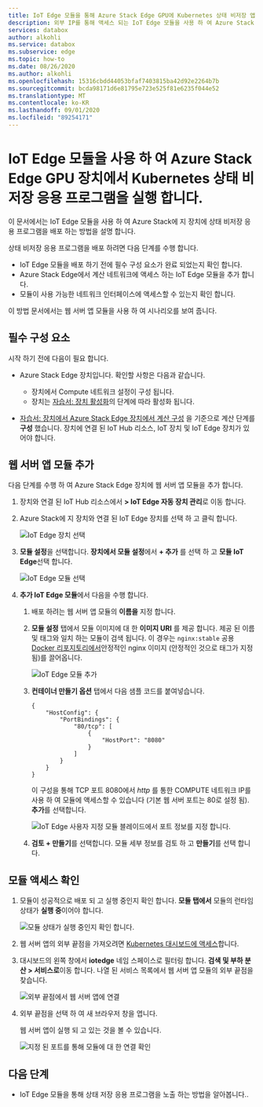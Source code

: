 ```yaml
---
title: IoT Edge 모듈을 통해 Azure Stack Edge GPU에 Kubernetes 상태 비저장 앱 배포 | Microsoft Docs
description: 외부 IP를 통해 액세스 되는 IoT Edge 모듈을 사용 하 여 Azure Stack Edge GPU 장치에 Kubernetes 상태 비저장 응용 프로그램을 배포 하는 방법을 설명 합니다.
services: databox
author: alkohli
ms.service: databox
ms.subservice: edge
ms.topic: how-to
ms.date: 08/26/2020
ms.author: alkohli
ms.openlocfilehash: 15316cbdd44053bfaf7403815ba42d92e2264b7b
ms.sourcegitcommit: bcda98171d6e81795e723e525f81e6235f044e52
ms.translationtype: MT
ms.contentlocale: ko-KR
ms.lasthandoff: 09/01/2020
ms.locfileid: "89254171"
---
```

# <a name="use-iot-edge-module-to-run-a-kubernetes-stateless-application-on-your-azure-stack-edge-gpu-device"></a>IoT Edge 모듈을 사용 하 여 Azure Stack Edge GPU 장치에서 Kubernetes 상태 비저장 응용 프로그램을 실행 합니다.

이 문서에서는 IoT Edge 모듈을 사용 하 여 Azure Stack에 지 장치에 상태 비저장 응용 프로그램을 배포 하는 방법을 설명 합니다.

상태 비저장 응용 프로그램을 배포 하려면 다음 단계를 수행 합니다.

- IoT Edge 모듈을 배포 하기 전에 필수 구성 요소가 완료 되었는지 확인 합니다.
- Azure Stack Edge에서 계산 네트워크에 액세스 하는 IoT Edge 모듈을 추가 합니다.
- 모듈이 사용 가능한 네트워크 인터페이스에 액세스할 수 있는지 확인 합니다.

이 방법 문서에서는 웹 서버 앱 모듈을 사용 하 여 시나리오를 보여 줍니다.

## <a name="prerequisites"></a>필수 구성 요소

시작 하기 전에 다음이 필요 합니다.

- Azure Stack Edge 장치입니다. 확인할 사항은 다음과 같습니다.

    - 장치에서 Compute 네트워크 설정이 구성 됩니다.
    - 장치는 [자습서: 장치 활성화](azure-stack-edge-gpu-deploy-activate.md)의 단계에 따라 활성화 됩니다.
- [자습서: 장치에서 Azure Stack Edge 장치에서 계산 구성](azure-stack-edge-gpu-deploy-configure-compute.md) 을 기준으로 계산 단계를 **구성** 했습니다. 장치에 연결 된 IoT Hub 리소스, IoT 장치 및 IoT Edge 장치가 있어야 합니다.


## <a name="add-webserver-app-module"></a>웹 서버 앱 모듈 추가

다음 단계를 수행 하 여 Azure Stack Edge 장치에 웹 서버 앱 모듈을 추가 합니다.

1. 장치와 연결 된 IoT Hub 리소스에서 **> IoT Edge 자동 장치 관리**로 이동 합니다.
1. Azure Stack에 지 장치와 연결 된 IoT Edge 장치를 선택 하 고 클릭 합니다. 

    ![IoT Edge 장치 선택](media/azure-stack-edge-gpu-deploy-stateless-application-iot-edge-module/select-iot-edge-device-1.png)  

1. **모듈 설정**을 선택합니다. **장치에서 모듈 설정**에서 **+ 추가** 를 선택 하 고 **모듈 IoT Edge**선택 합니다.

    ![IoT Edge 모듈 선택](media/azure-stack-edge-gpu-deploy-stateless-application-iot-edge-module/select-iot-edge-module-1.png)

1. **추가 IoT Edge 모듈**에서 다음을 수행 합니다.

    1. 배포 하려는 웹 서버 앱 모듈의 **이름을** 지정 합니다.
    2. **모듈 설정** 탭에서 모듈 이미지에 대 한 **이미지 URI** 를 제공 합니다. 제공 된 이름 및 태그와 일치 하는 모듈이 검색 됩니다. 이 경우는 `nginx:stable` 공용 [Docker 리포지토리에서](https://hub.docker.com/_/nginx/)안정적인 nginx 이미지 (안정적인 것으로 태그가 지정 됨)를 끌어옵니다.

        ![IoT Edge 모듈 추가](media/azure-stack-edge-gpu-deploy-stateless-application-iot-edge-module/set-module-settings-1.png)    

    3. **컨테이너 만들기 옵션** 탭에서 다음 샘플 코드를 붙여넣습니다.  

        ```
        {
            "HostConfig": {
                "PortBindings": {
                    "80/tcp": [
                        {
                            "HostPort": "8080"
                        }
                    ]
                }
            }
        }
        ```

        이 구성을 통해 TCP 포트 8080에서 *http* 를 통한 COMPUTE 네트워크 IP를 사용 하 여 모듈에 액세스할 수 있습니다 (기본 웹 서버 포트는 80로 설정 됨). **추가**를 선택합니다.

        ![IoT Edge 사용자 지정 모듈 블레이드에서 포트 정보를 지정 합니다.](media/azure-stack-edge-gpu-deploy-stateless-application-iot-edge-module/verify-module-status-1.png)

    4. **검토 + 만들기**를 선택합니다. 모듈 세부 정보를 검토 하 고 **만들기**를 선택 합니다.

## <a name="verify-module-access"></a>모듈 액세스 확인

1. 모듈이 성공적으로 배포 되 고 실행 중인지 확인 합니다. **모듈 탭에서** 모듈의 런타임 상태가 **실행 중**이어야 합니다.  

    ![모듈 상태가 실행 중인지 확인 합니다.](media/azure-stack-edge-gpu-deploy-stateless-application-iot-edge-module/verify-module-status-1.png)

1. 웹 서버 앱의 외부 끝점을 가져오려면 [Kubernetes 대시보드에 액세스](azure-stack-edge-gpu-monitor-kubernetes-dashboard.md#access-dashboard)합니다. 
1. 대시보드의 왼쪽 창에서 **iotedge** 네임 스페이스로 필터링 합니다. **검색 및 부하 분산 > 서비스로**이동 합니다. 나열 된 서비스 목록에서 웹 서버 앱 모듈의 외부 끝점을 찾습니다. 

    ![외부 끝점에서 웹 서버 앱에 연결](media/azure-stack-edge-gpu-deploy-stateless-application-iot-edge-module/connect-external-endpoint-1.png)

1. 외부 끝점을 선택 하 여 새 브라우저 창을 엽니다.

    웹 서버 앱이 실행 되 고 있는 것을 볼 수 있습니다.

    ![지정 된 포트를 통해 모듈에 대 한 연결 확인](media/azure-stack-edge-gpu-deploy-stateless-application-iot-edge-module/verify-webserver-app-1.png)

## <a name="next-steps"></a>다음 단계

- IoT Edge 모듈을 통해 상태 저장 응용 프로그램을 노출 하는 방법을 알아봅니다.<!--insert link-->.

